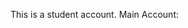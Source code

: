 This is a student account.
Main Account: 

<!---
HLACoutinho/HLACoutinho is a ✨ special ✨ repository because its `README.md` (this file) appears on your GitHub profile.
You can click the Preview link to take a look at your changes.
--->
